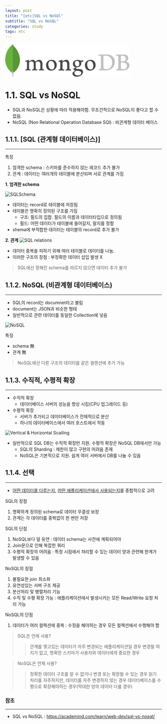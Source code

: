 ```yaml
---
layout: post
title: "[etc]SQL vs NoSQl"
subtitle: "SQL vs NoSQL"
categories: study
tags: etc
---
```


<a href="https://www.mongodb.com"><img src="/assets/img/mongodb.jpeg" width="400px" alt="MongoDB"></a>

# 1.1. SQL vs NoSQL

- SQL과 NoSQL은 상황에 따라 적용해야함. 무조건적으로 NoSQL이 좋다고 할 수 없음.
- NoSQL (Non Relational Operation Database SQl) : 비관계형 데이터 베이스

## 1.1.1. [SQL (관계형 데이터베이스)]

---

특징

1. 엄격한 schema : 스키마를 준수하지 않는 레코드 추가 불가
2. 관계 : 데이터는 여러개의 테이블에 분산되며 서로 관계를 가짐

**1. 엄격한 schema**

![SQLSchema](https://academind.com/static/c6c8b088e9d9dd4722a965cde6b76e0d/d7ad1/sql-schema.jpg)

- 데이터는 record로 테이블에 저장됨
- 테이블은 명확히 정의된 구조를 가짐
  - 구조: 필드의 집합. 필드의 이름과 데이터타입으로 정의됨
  - 필드: 어떤 데이터가 테이블에 들어갈지, 말지를 정함
- shema에 부적합한 데이터는 테이블의 record로 추가 불가

**2. 관계**
![SQL relations](https://academind.com/static/5df24f0f34a3d98feb531b5fc7776f72/a2510/sql-relations.jpg)

- 데이터 중복을 피하기 위해 여러 테이블로 데이터를 나눔.
- 이러한 구조의 장점 : 부정확한 데이터 삽입 발생 X

> SQL에선 정해진 schema를 따르지 않으면 데이터 추가 불가

## 1.1.2. NoSQL (비관계형 데이터베이스)

---

- SQL의 record는 documnet라고 불림
- document는 JSON과 비슷한 형태
- 일반적으로 관련 데이터를 동일한 Collection에 넣음

![NoSQL](https://academind.com/static/986e1a479cf96ceec8a23a0386111fe9/4b190/nosql-no-schema.jpg)

특징

- schema 無
- 관계 無

> NoSQL에선 다른 구조의 데이터를 같은 컬렌션에 추가 가능

## 1.1.3. 수직적, 수평적 확장

---

- 수직적 확장
  - 데이터베이스 서버의 성능을 향상 시킴(CPU 업그레이드 등)
- 수평적 확장
  - 서버가 추가되고 데이터베이스가 전체적으로 분산
  - 하나의 데이터베이스에서 여러 호스트에서 작동

![Vertical & Horizontal Scailing](https://academind.com/static/3d5e1fd10206c1c76da6214c01c7a5f4/a2510/horizontal-and-vertical-scaling.jpg)

- 일반적으로 SQL DB는 수직적 확장만 지원. 수평적 확장은 NoSQL DB에서만 가능
  - SQL의 Sharding : 제한이 많고 구현의 어려움 존재
  - NoSQL은 기본적으로 지원. 쉽게 여러 서버에서 DB를 나눌 수 있음

## 1.1.4. 선택

---

- <u>어떤 데이터를 다루는지</u>, <u>어떤 애플리케이션에서 사용되는지</u>를 종합적으로 고려

SQL의 장점

<ol>
    <li>명확하게 정의된 schema로 데이터 무결성 보장</li>
    <li>관계는 각 데이터를 중복없이 한 번만 저장</li>
</ol>

SQL의 단점

<ol>
    <li>NoSQL보다 덜 유연 : 데이터 schema는 사전에 계획되어야</li>
    <li>Join문으로 인해 복잡한 쿼리</li>
    <li>수평적 확장의 어려움 : 특정 시점에서 처리할 수 있는 데이터 양과 관련해 한계가 발생할 수 있음</li>
</ol>

NoSQL의 장점

<ol>
    <li>불필요한 join 최소화</li>
    <li>유연성있는 서버 구조 제공</li>
    <li>분산처리 및 병렬처리 기능</li>
    <li>수직 및 수평 확장 가능 : 애플리케이션에서 발생시키는 모든 Read/Write 요청 처리 가능</li>
</ol>

NoSQL의 단점

<ol>
    <li>데이터가 여러 컬렉션에 중복 : 수정을 해야하는 경우 모든 컬렉션에서 수행해야 함</li>
</ol>

> SQL은 언제 사용?
>
> > 관계를 맺고있는 데이터가 자주 변경되는 애플리케이션일 경우
> > 변경될 여지가 없고, 명확한 스키마가 사용자와 데이터에게 중요한 경우

> NoSQL은 언제 사용?
>
> > 정확한 데이터 구조를 알 수 없거나 변경 또는 확장될 수 있는 경우
> > 읽기 처리를 자주하지만, 데이터를 자주 변경하지 않는 경우
> > 데이터베이스를 수평으로 확장해야하는 경우(막대한 양의 데이터 다룰 경우)

### 참조

---

- SQL vs NoSQL : https://academind.com/learn/web-dev/sql-vs-nosql/
